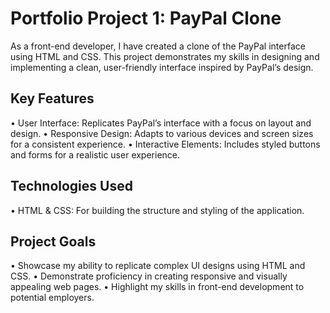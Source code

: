 # Portfolio Project 1: PayPal Clone
As a front-end developer, I have created a clone of the PayPal interface using HTML and CSS. This project demonstrates my skills in designing and implementing a clean, user-friendly interface inspired by PayPal’s design.


## Key Features
•	User Interface: Replicates PayPal’s interface with a focus on layout and design.
•	Responsive Design: Adapts to various devices and screen sizes for a consistent experience.
•	Interactive Elements: Includes styled buttons and forms for a realistic user experience.

## Technologies Used
•	HTML & CSS: For building the structure and styling of the application.

## Project Goals
•	Showcase my ability to replicate complex UI designs using HTML and CSS.
•	Demonstrate proficiency in creating responsive and visually appealing web pages.
•	Highlight my skills in front-end development to potential employers.


